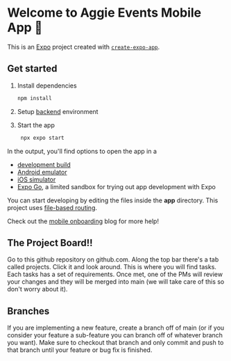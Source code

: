 # Welcome to Aggie Events Mobile App 👋

This is an [Expo](https://expo.dev) project created with [`create-expo-app`](https://www.npmjs.com/package/create-expo-app).

## Get started

1. Install dependencies

   ```bash
   npm install
   ```
2. Setup [backend](https://blog.aggieevents.tech/posts/onboarding/) environment
3. Start the app

   ```bash
    npx expo start
   ```

In the output, you'll find options to open the app in a

- [development build](https://docs.expo.dev/develop/development-builds/introduction/)
- [Android emulator](https://docs.expo.dev/workflow/android-studio-emulator/)
- [iOS simulator](https://docs.expo.dev/workflow/ios-simulator/)
- [Expo Go](https://expo.dev/go), a limited sandbox for trying out app development with Expo

You can start developing by editing the files inside the **app** directory. This project uses [file-based routing](https://docs.expo.dev/router/introduction).

Check out the [mobile onboarding](https://blog.aggieevents.tech/posts/mobile_onboarding/) blog for more help!

## The Project Board!!

Go to this github repository on github.com. Along the top bar there's a tab called projects. Click it and look around. This is where you will find tasks. Each tasks has a set of requirements. Once met, one of the PMs will review your changes and they will be merged into main (we will take care of this so don't worry about it).


## Branches

If you are implementing a new feature, create a branch off of main (or if you consider your feature a sub-feature you can branch off of whatever branch you want). Make sure to checkout that branch and only commit and push to that branch until your feature or bug fix is finished.
